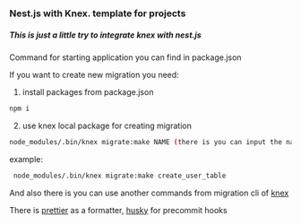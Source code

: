 ### Nest.js with Knex. template for projects

##### This is just a little try to integrate knex with nest.js

Command for starting application you can find in package.json

If you want to create new migration you need:

1. install packages from package.json

```bash
npm i
```
2. use knex local package for creating migration

```bash
node_modules/.bin/knex migrate:make NAME (there is you can input the name of migration)
```

example:

```bash
 node_modules/.bin/knex migrate:make create_user_table
```

And also there is you can use another commands from migration cli of [knex](http://knexjs.org/#Migrations-CLI)

There is [prettier](https://github.com/prettier/prettier) as a formatter, [husky](https://github.com/typicode/husky) for precommit hooks
